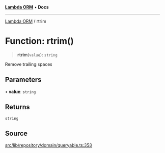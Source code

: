 [**Lambda ORM**](../README.md) • **Docs**

***

[Lambda ORM](../README.md) / rtrim

# Function: rtrim()

> **rtrim**(`value`): `string`

Remove trailing spaces

## Parameters

• **value**: `string`

## Returns

`string`

## Source

[src/lib/repository/domain/queryable.ts:353](https://github.com/lambda-orm/lambdaorm-base/blob/75309e81097991935956cdab867faba6428c498c/src/lib/repository/domain/queryable.ts#L353)
